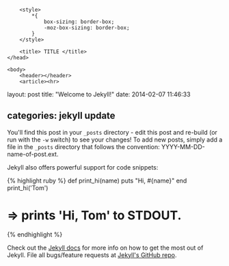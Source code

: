 <!DOCTYPE html>
<html lang="en">
    <head>
        <meta charset="utf-8">
        
        <style> 
            *{
                box-sizing: border-box;
                -moz-box-sizing: border-box;
            }
        </style>
        
        <title> TITLE </title>    
    </head>
    
    <body>
        <header></header>
        <article><hr>
<p>layout: post
title:  "Welcome to Jekyll!"
date:   2014-02-07 11:46:33</p>
<h2 id="categories-jekyll-update">categories: jekyll update</h2>
<p>You'll find this post in your <code>_posts</code> directory - edit this post and re-build (or run with the <code>-w</code> switch) to see your changes!
To add new posts, simply add a file in the <code>_posts</code> directory that follows the convention: YYYY-MM-DD-name-of-post.ext.</p>
<p>Jekyll also offers powerful support for code snippets:</p>
<p>{% highlight ruby %}
def print_hi(name)
  puts "Hi, #{name}"
end
print_hi('Tom')</p>
<h1 id="-prints-hi-tom-to-stdout-">=&gt; prints 'Hi, Tom' to STDOUT.</h1>
<p>{% endhighlight %}</p>
<p>Check out the <a href="http://jekyllrb.com">Jekyll docs</a> for more info on how to get the most out of Jekyll. File all bugs/feature requests at <a href="https://github.com/mojombo/jekyll">Jekyll's GitHub repo</a>.</p>
</article>
        <footer></footer>
    </body>
</html>